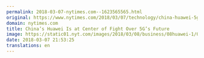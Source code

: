 ```yaml
---
permalink: 2018-03-07-nytimes.com--1623565565.html
original: https://www.nytimes.com/2018/03/07/technology/china-huawei-5g-standards.html?partner=rss&amp;emc=rss
domain: nytimes.com
title: China’s Huawei Is at Center of Fight Over 5G’s Future
image: https://static01.nyt.com/images/2018/03/08/business/08huawei-1/08huawei-1-mediumThreeByTwo440.jpg
date: 2018-03-07 21:53:25
translations: en
---
```


